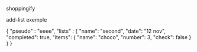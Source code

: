 shoppingify

add-list exemple

{
    "pseudo" : "eeee",
    "lists" :  {
        "name": "second",
        "date": "12 nov",
        "completed": true,
        "items": {
            "name": "choco",
            "number": 3,
            "check": false
        }
    }
}